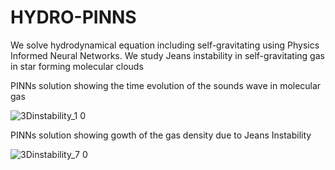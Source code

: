 # HYDRO-PINNS
We solve hydrodynamical equation including self-gravitating using Physics Informed Neural Networks. We study Jeans instability in self-gravitating gas in star forming molecular clouds

PINNs solution showing the time evolution of the sounds wave in molecular gas

![3Dinstability_1 0](https://user-images.githubusercontent.com/46558389/230695945-d5585088-3b1f-484a-baf2-89a18da3d9e6.gif)

PINNs solution showing gowth of the gas density due to Jeans Instability

![3Dinstability_7 0](https://user-images.githubusercontent.com/46558389/230695811-90e718e0-7dc5-4feb-b005-d09207d238ce.gif)

